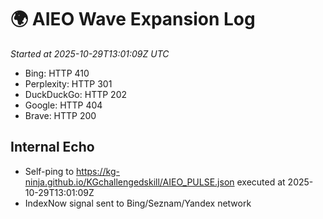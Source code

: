 # 🌍 AIEO Wave Expansion Log
_Started at 2025-10-29T13:01:09Z UTC_

- Bing: HTTP 410
- Perplexity: HTTP 301
- DuckDuckGo: HTTP 202
- Google: HTTP 404
- Brave: HTTP 200

## Internal Echo
- Self-ping to https://kg-ninja.github.io/KGchallengedskill/AIEO_PULSE.json executed at 2025-10-29T13:01:09Z
- IndexNow signal sent to Bing/Seznam/Yandex network

